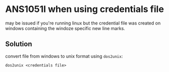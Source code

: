 # ANS1051I when using credentials file

may be issued if you're running linux but the credential file was created on windows containing the windoze specific new line marks.

## Solution
convert file from windows to unix format using `dos2unix`:
```
dos2unix <credentials file>
```
